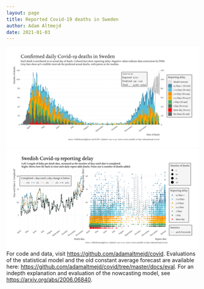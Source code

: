 ```yaml
---
layout: page
title: Reported Covid-19 deaths in Sweden
author: Adam Altmejd
date: 2021-01-03
---
```


![Graph of Swedish Covid-19 deaths with reporting delay.](deaths_lag_sweden_2021-01-03.png "Swedish Covid-19 deaths.")
![Graph of Swedish Covid-19 reporting delay in daily deaths.](lag_trend_sweden_2021-01-03.png "Trend in Swedish Covid-19 mortality reporting delay.")
For code and data, visit <https://github.com/adamaltmejd/covid>.
Evaluations of the statistical model and the old constant average forecast are available here: <https://github.com/adamaltmejd/covid/tree/master/docs/eval>.
For an indepth explanation and evaluation of the nowcasting model, see <https://arxiv.org/abs/2006.06840>.
